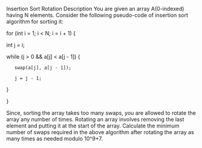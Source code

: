 Insertion Sort Rotation
Description
You are given an array A(0-indexed) having N elements. Consider the following pseudo-code of insertion sort algorithm for sorting it:

for (int i = 1; i < N; i = i + 1) {

   int j = i;

   while (j > 0 && a[j] < a[j - 1]) {

       swap(a[j], a[j - 1]);

       j = j - 1;

   }

}

Since, sorting the array takes too many swaps, you are allowed to rotate the array any number of times. Rotating an array involves removing the last element and putting it at the start of the array. Calculate the minimum number of swaps required in the above algorithm after rotating the array as many times as needed modulo 10^9+7.